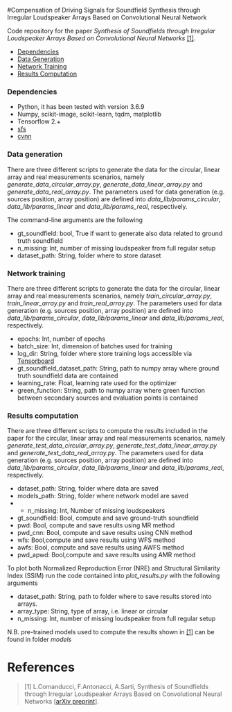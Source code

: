 #Compensation of Driving Signals for Soundfield Synthesis through Irregular Loudspeaker Arrays Based on Convolutional Neural Network

Code repository for the paper _Synthesis of Soundfields through Irregular Loudspeaker Arrays Based on Convolutional Neural Networks_
[[1]](#references).

- [Dependencies](#dependencies)
- [Data Generation](#data-generation)
- [Network Training](#network-training)
- [Results Computation](#results-computation)

### Dependencies
- Python, it has been tested with version 3.6.9
- Numpy, scikit-image, scikit-learn, tqdm, matplotlib
- Tensorflow 2.+
- [sfs](https://sfs-python.readthedocs.io/en/0.6.2/)
- [cvnn](https://github.com/NEGU93/cvnn)

### Data generation
There are three different scripts to generate the data for the circular, linear array and real measurements scenarios, namely _generate_data_circular_array.py_, _generate_data_linear_array.py_ and _generate_data_real_array.py_. The parameters used for data generation (e.g. sources position, array position) are defined into _data_lib/params_circular_, _data_lib/params_linear_ and _data_lib/params_real_, respectively.

The command-line arguments are the following
- gt_soundfield: bool, True if want to generate also data related to ground truth soundfield
- n_missing: Int, number of missing loudspeaker from full regular setup
- dataset_path: String, folder where to store dataset

### Network training
There are three different scripts to generate the data for the circular, linear array and real measurements scenarios, namely _train_circular_array.py_,  _train_linear_array.py_ and _train_real_array.py_. The parameters used for data generation (e.g. sources position, array position) are defined into _data_lib/params_circular_,  _data_lib/params_linear_ and _data_lib/params_real_, respectively.
- epochs: Int, number of epochs 
- batch_size: Int, dimension of batches used for training
- log_dir: String, folder where store training logs accessible via [Tensorboard](https://www.tensorflow.org/tensorboard)
- gt_soundfield_dataset_path: String, path to numpy array where ground truth soundfield data are contained
- learning_rate: Float, learning rate used for the optimizer
- green_function: String, path to numpy array where green function between secondary sources and evaluation points is contained

### Results computation
There are three different scripts to compute the results included in the paper for the circular, linear array and real measurements scenarios, namely _generate_test_data_circular_array.py_,  _generate_test_data_linear_array.py_ and _generate_test_data_real_array.py_. The parameters used for data generation (e.g. sources position, array position) are defined into _data_lib/params_circular_,  _data_lib/params_linear_ and _data_lib/params_real_, respectively.
- dataset_path: String, folder where data are saved
- models_path: String, folder where network model are saved
- - n_missing: Int, Number of missing loudspeakers
- gt_soundfield: Bool, compute and save ground-truth soundfield
- pwd: Bool, compute and save results using MR method
- pwd_cnn: Bool, compute and save results using CNN method
- wfs: Bool,compute and save results using WFS method
- awfs: Bool, compute and save results using AWFS method
- pwd_apwd: Bool,compute and save results using AMR method

To plot both Normalized Reproduction Error (NRE) and Structural Similarity Index (SSIM) run the code contained into _plot_results.py_ with the following arguments

- dataset_path: String, path to folder where to save results stored into arrays.
- array_type: String, type of array, i.e. linear or circular
- n_missing: Int, number of missing loudspeaker from full regular setup 

N.B. pre-trained models used to compute the results shown in [[1]](#references) can be found in folder _models_

# References
>[1] L.Comanducci, F.Antonacci, A.Sarti, Synthesis of Soundfields through Irregular Loudspeaker Arrays Based on Convolutional Neural Networks [[arXiv preprint](https://arxiv.org/pdf/2205.12872.pdf)].

